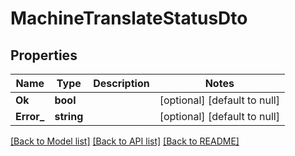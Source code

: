 # MachineTranslateStatusDto

## Properties
Name | Type | Description | Notes
------------ | ------------- | ------------- | -------------
**Ok** | **bool** |  | [optional] [default to null]
**Error_** | **string** |  | [optional] [default to null]

[[Back to Model list]](../README.md#documentation-for-models) [[Back to API list]](../README.md#documentation-for-api-endpoints) [[Back to README]](../README.md)


